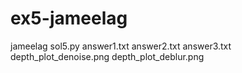 # ex5-jameelag
jameelag
sol5.py
answer1.txt
answer2.txt
answer3.txt
depth_plot_denoise.png
depth_plot_deblur.png